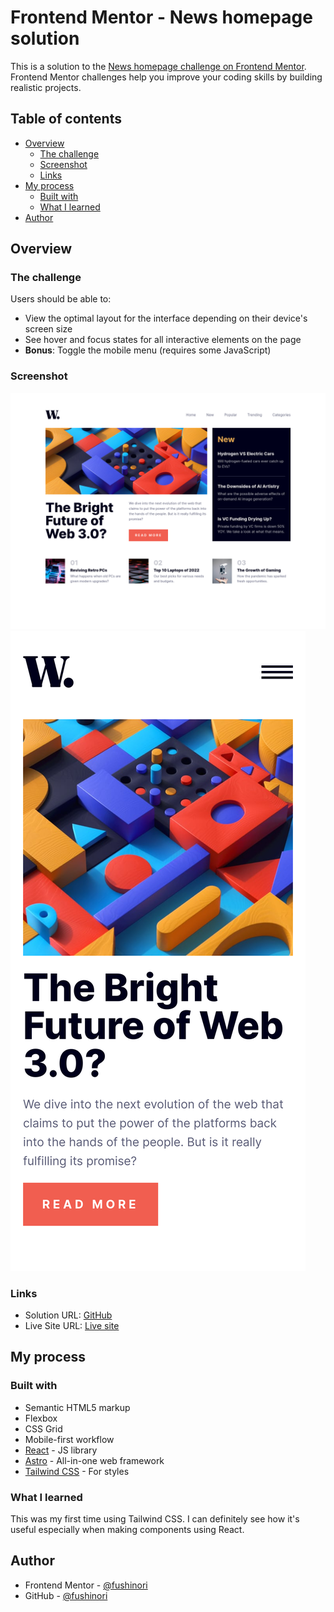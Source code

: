# Frontend Mentor - News homepage solution

This is a solution to the [News homepage challenge on Frontend Mentor](https://www.frontendmentor.io/challenges/news-homepage-H6SWTa1MFl). Frontend Mentor challenges help you improve your coding skills by building realistic projects.

## Table of contents

- [Overview](#overview)
  - [The challenge](#the-challenge)
  - [Screenshot](#screenshot)
  - [Links](#links)
- [My process](#my-process)
  - [Built with](#built-with)
  - [What I learned](#what-i-learned)
- [Author](#author)

## Overview

### The challenge

Users should be able to:

- View the optimal layout for the interface depending on their device's screen size
- See hover and focus states for all interactive elements on the page
- **Bonus**: Toggle the mobile menu (requires some JavaScript)

### Screenshot

![Desktop Screenshot](./screenshots/screenshot-desktop.png)
![Mobile Screenshot](./screenshots/screenshot-mobile.png)

### Links

- Solution URL: [GitHub](https://github.com/fushinori/frontendmentor/tree/master/news-homepage-main)
- Live Site URL: [Live site](https://news-homepage-fushinori.netlify.app/)

## My process

### Built with

- Semantic HTML5 markup
- Flexbox
- CSS Grid
- Mobile-first workflow
- [React](https://reactjs.org/) - JS library
- [Astro](https://astro.build/) - All-in-one web framework
- [Tailwind CSS](https://tailwindcss.com/) - For styles

### What I learned

This was my first time using Tailwind CSS. I can definitely see how it's useful especially when making components using React.

## Author

- Frontend Mentor - [@fushinori](https://www.frontendmentor.io/profile/fushinori)
- GitHub - [@fushinori](https://github.com/fushinori)

